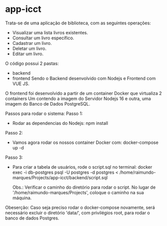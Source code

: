 # app-icct
Trata-se de uma aplicação de biblioteca, com as seguintes operações:
  - Visualizar uma lista livros existentes.
  - Consultar um livro específico.
  - Cadastrar um livro.
  - Deletar um livro.
  - Editar um livro.

O código possui 2 pastas:
  - backend
  - frontend
Sendo o Backend desenvolvido com Nodejs e Frontend com VUE JS.

O frontend foi desenvolvido a partir de um container Docker que virtualiza 2 containers
Um contendo a imagem do Servidor Nodejs 16 e outra, uma imagem do Banco de Dados PostgreSQL.

Passos para rodar o sistema:
Passo 1:
  - Rodar as dependencias do Nodejs: npm install

Passo 2:
  - Vamos agora rodar os nossos container Docker com: docker-compose up -d

Passo 3:
  - Para criar a tabela de usuários, rode o script.sql no terminal:
    docker exec -i db-postgres psql -U postgres -d postgres < /home/raimundo-marques/Projects/app-icct/backend/script.sql

    Obs.: Verificar o caminho do diretório para rodar o script. No lugar de '/home/raimundo-marques/Projects', coloque o caminho na sua máquina.

Obeserção: Caso seja preciso rodar o docker-compose novamente, será necessário excluir o diretório 'data/', com privilégios root, para rodar o banco de dados Postgres.